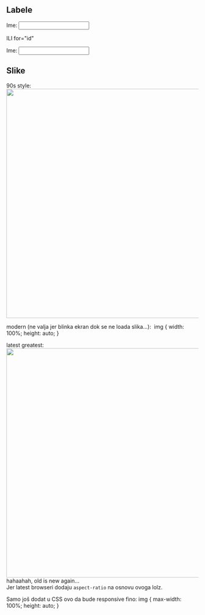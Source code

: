 

## Labele

<label>
    Ime:
    <input name="ime" />
</label>

ILI for="id"

<label for="ime">Ime: </label>
<input name="ime" id="ime" />



## Slike
90s style:
<img src="" width="800" height="600" />

modern (ne valja jer blinka ekran dok se ne loada slika...):
<img src="" />
img {
    width: 100%;
    height: auto;
}

latest greatest:
<img src="" width="800" height="600" />
hahaahah, old is new again...  
Jer latest browseri dodaju `aspect-ratio` na osnovu ovoga lolz.

Samo još dodat u CSS ovo da bude responsive fino:
img {
    max-width: 100%;
    height: auto;
}









